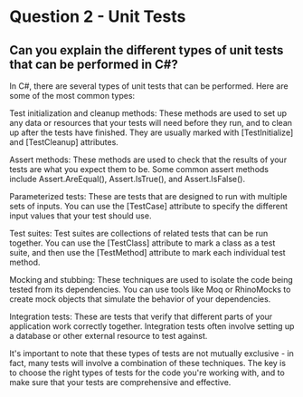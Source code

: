 # Question 2 - Unit Tests

## Can you explain the different types of unit tests that can be performed in C#?

In C#, there are several types of unit tests that can be performed. Here are some of the most common types:

Test initialization and cleanup methods: These methods are used to set up any data or resources that your tests will need before they run, and to clean up after the tests have finished. They are usually marked with [TestInitialize] and [TestCleanup] attributes.

Assert methods: These methods are used to check that the results of your tests are what you expect them to be. Some common assert methods include Assert.AreEqual(), Assert.IsTrue(), and Assert.IsFalse().

Parameterized tests: These are tests that are designed to run with multiple sets of inputs. You can use the [TestCase] attribute to specify the different input values that your test should use.

Test suites: Test suites are collections of related tests that can be run together. You can use the [TestClass] attribute to mark a class as a test suite, and then use the [TestMethod] attribute to mark each individual test method.

Mocking and stubbing: These techniques are used to isolate the code being tested from its dependencies. You can use tools like Moq or RhinoMocks to create mock objects that simulate the behavior of your dependencies.

Integration tests: These are tests that verify that different parts of your application work correctly together. Integration tests often involve setting up a database or other external resource to test against.

It's important to note that these types of tests are not mutually exclusive - in fact, many tests will involve a combination of these techniques. The key is to choose the right types of tests for the code you're working with, and to make sure that your tests are comprehensive and effective.